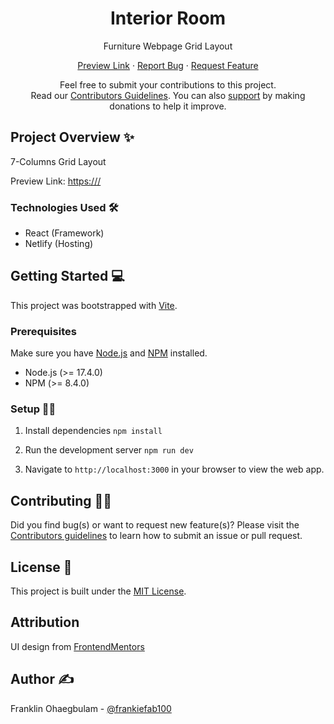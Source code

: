<div align="center">

 
 <h1>Interior Room</h1>
 <p>Furniture Webpage Grid Layout</p>
</div>

<div align="center">
</div>
  
<p align="center">
    <a href="https://">Preview Link</a>
    ·
    <a href="https://github.com/frankiefab100/">Report Bug</a>
    ·
    <a href="https://github.com/frankiefab100/">Request Feature</a>
</p>
  
<p align="center">Feel free to submit your contributions to this project. </br>
Read our <a href="https://github.com/frankiefab100">Contributors Guidelines</a>. You can also <a href= "https://www.buymeacoffee.com/frankiefab100">support</a> by making donations to help it improve.</p>
 

## **Project Overview** ✨

7-Columns Grid Layout

Preview Link: <https:///>

### **Technologies Used** 🛠

- React (Framework)
- Netlify (Hosting)


## **Getting Started** 💻

This project was bootstrapped with [Vite](https://vitejs.dev).

### **Prerequisites**

Make sure you have [Node.js](https://nodejs.org/) and [NPM](https://www.npmjs.com/) installed.

- Node.js (>= 17.4.0)
- NPM (>= 8.4.0)

### **Setup** 👨‍💻

1. Install dependencies
   `npm install`

2. Run the development server
   `npm run dev`

3. Navigate to `http://localhost:3000` in your browser to view the web app.

## **Contributing** 🤝🏾

Did you find bug(s) or want to request new feature(s)? Please visit the [Contributors guidelines](./CONTRIBUTING.md) to learn how to submit an issue or pull request.

## **License** 🔐

This project is built under the [MIT License](./License).

## Attribution

UI design from [FrontendMentors](https://frontendmentors.com)

## **Author** ✍

Franklin Ohaegbulam - [@frankiefab100](https://twitter.com/frankiefab100)
